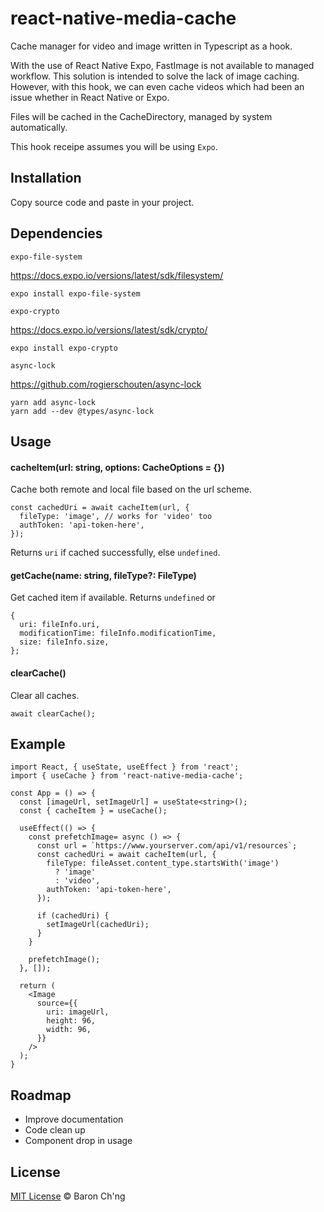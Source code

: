 # react-native-media-cache

Cache manager for video and image written in Typescript as a hook.

With the use of React Native Expo, FastImage is not available to managed workflow. This solution is intended to solve the lack of image caching. However, with this hook, we can even cache videos which had been an issue whether in React Native or Expo.

Files will be cached in the CacheDirectory, managed by system automatically.

This hook receipe assumes you will be using `Expo`.

## Installation

Copy source code and paste in your project.

## Dependencies

`expo-file-system`

https://docs.expo.io/versions/latest/sdk/filesystem/

```
expo install expo-file-system
```

`expo-crypto`

https://docs.expo.io/versions/latest/sdk/crypto/

```
expo install expo-crypto
```

`async-lock`

https://github.com/rogierschouten/async-lock

```
yarn add async-lock
yarn add --dev @types/async-lock
```

## Usage

#### cacheItem(url: string, options: CacheOptions = {})

Cache both remote and local file based on the url scheme.

```
const cachedUri = await cacheItem(url, {
  fileType: 'image', // works for 'video' too
  authToken: 'api-token-here',
});
```

Returns `uri` if cached successfully, else `undefined`.

#### getCache(name: string, fileType?: FileType)

Get cached item if available. Returns `undefined` or

```
{
  uri: fileInfo.uri,
  modificationTime: fileInfo.modificationTime,
  size: fileInfo.size,
};
```

#### clearCache()

Clear all caches.

```
await clearCache();
```

## Example

```
import React, { useState, useEffect } from 'react';
import { useCache } from 'react-native-media-cache';

const App = () => {
  const [imageUrl, setImageUrl] = useState<string>();
  const { cacheItem } = useCache();

  useEffect(() => {
    const prefetchImage= async () => {
      const url = `https://www.yourserver.com/api/v1/resources`;
      const cachedUri = await cacheItem(url, {
        fileType: fileAsset.content_type.startsWith('image')
          ? 'image'
          : 'video',
        authToken: 'api-token-here',
      });

      if (cachedUri) {
        setImageUrl(cachedUri);
      }
    }

    prefetchImage();
  }, []);

  return (
    <Image
      source={{
        uri: imageUrl,
        height: 96,
        width: 96,
      }}
    />
  );
}
```

## Roadmap

- Improve documentation
- Code clean up
- Component drop in usage

## License

[MIT License](https://github.com/baronchng/react-native-media-cache/blob/master/LICENSE) © Baron Ch'ng
